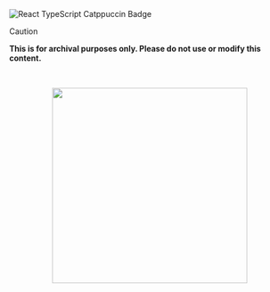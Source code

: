 <img src="https://img.shields.io/badge/Made%20with-React%20+%20TypeScript%20×%20Catppuccin-89B4FA?style=for-the-badge&logo=react&logoColor=white&labelColor=2b2b2b" alt="React TypeScript Catppuccin Badge" />



> [!CAUTION]
> **This is for archival purposes only. Please do not use or modify this content.**

<br>

<p align="center">
<a href="https://discord.com/invite/8NJWstnUHd">
<img src="https://invidget.switchblade.xyz/8NJWstnUHd" width="350">
</a>
</p>
